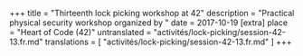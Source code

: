 +++
title = "Thirteenth lock picking workshop at 42"
description = "Practical physical security workshop organized by "
date = 2017-10-19
[extra]
place = "Heart of Code (42)"
untranslated = "activités/lock-picking/session-42-13.fr.md"
translations = [
    "activités/lock-picking/session-42-13.fr.md"
]
+++
